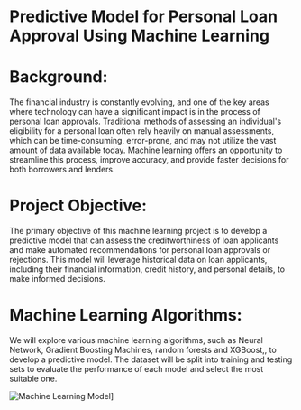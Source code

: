 # Predictive Model for Personal Loan Approval Using Machine Learning

# Background:
The financial industry is constantly evolving, and one of the key areas where technology can have a significant impact is in the process of personal loan approvals. Traditional 
methods of assessing an individual's eligibility for a personal loan often rely heavily on manual assessments, which can be time-consuming, error-prone, and may not utilize 
the vast amount of data available today. Machine learning offers an opportunity to streamline this process, improve accuracy, and provide faster decisions for both borrowers 
and lenders.
# Project Objective:
The primary objective of this machine learning project is to develop a predictive model that can assess the creditworthiness of loan applicants and make automated recommendations 
for personal loan approvals or rejections. This model will leverage historical data on loan applicants, including their financial information, credit history, and personal details,
to make informed decisions.
# Machine Learning Algorithms:
We will explore various machine learning algorithms, such as Neural Network, Gradient Boosting Machines, random forests and XGBoost,, to develop a predictive model. The dataset
will be split into training and testing sets to evaluate the performance of each model and select the most suitable one.


![Machine Learning Model]()]
